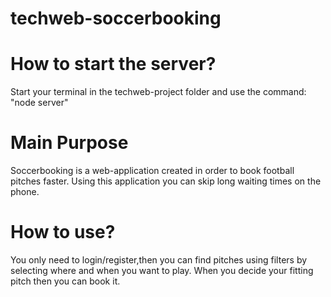# techweb-soccerbooking
# How to start the server?
Start your terminal in the techweb-project folder and use the command: "node server"
# Main Purpose
Soccerbooking is a web-application created in order to book football pitches faster.
Using this application you can skip long waiting times on the phone.
# How to use?
You only need to login/register,then you can find pitches using filters by selecting where and when you want to play.
When you decide your fitting pitch then you can book it.
